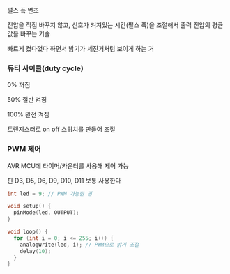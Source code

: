 펄스 폭 변조

전압을 직접 바꾸지 않고, 신호가 켜져있는 시간(펄스 폭)을 조절해서 출력 전압의 평균값을 바꾸는 기술

빠르게 켰다껐다 하면서 밝기가 세진거처럼 보이게 하는 거

### 듀티 사이클(duty cycle)

0% 꺼짐

50% 절반 켜짐

100% 완전 켜짐

트랜지스터로 on off 스위치를 만들어 조절

### PWM 제어

AVR MCU에 타이머/카운터를 사용해 제어 가능

핀 D3, D5, D6, D9, D10, D11 보통 사용한다

```cpp
int led = 9; // PWM 가능한 핀

void setup() {
  pinMode(led, OUTPUT);
}

void loop() {
  for (int i = 0; i <= 255; i++) {  
    analogWrite(led, i); // PWM으로 밝기 조절
    delay(10);
  }
}
```
